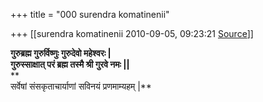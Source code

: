 +++
title = "000 surendra komatinenii"

+++
[[surendra komatinenii	2010-09-05, 09:23:21 [Source](https://groups.google.com/g/bvparishat/c/7dv_S-CHdCM)]]



**गुरुब्रह्म गुरुर्विष्णुः गुरुदेवो महेश्वरः \|  
गुरुस्साक्षात् परं ब्रह्म तस्मै श्री गुरवे नमः \|\|**  
**  
सर्वेषां संसकृताचार्याणां सविनयं प्रणमाम्यहम् \|**  


